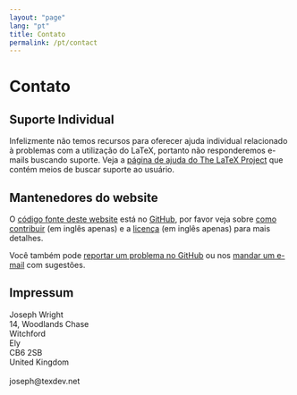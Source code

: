 ```yaml
---
layout: "page"
lang: "pt"
title: Contato
permalink: /pt/contact
---
```


# Contato

## Suporte Individual

Infelizmente não temos recursos para oferecer ajuda individual relacionado à
problemas com a utilização do LaTeX, portanto não responderemos e-mails buscando
suporte.  Veja a
[página de ajuda do The LaTeX Project](https://www.latex-project.org/help/) que
contém meios de buscar suporte ao usuário.

## Mantenedores do website

O [código fonte deste website](https://github.com/learnlatex/learnlatex.github.io/)
está no [GitHub](https://github.com/learnlatex/), por favor veja sobre
[como contribuir](../CONTRIBUTING) (em inglês apenas) e a [licença](../LICENSE)
(em inglês apenas) para mais detalhes.

Você também pode [reportar um problema no GitHub](https://github.com/learnlatex/learnlatex.github.io/issues)
ou nos [mandar um e-mail](mailto:texfaq@texfaq.org) com sugestões.

## Impressum

<p>Joseph Wright<br>
14, Woodlands Chase<br>
Witchford<br>
Ely<br>
CB6 2SB<br>
United Kingdom<br>
<br>joseph@texdev.net</p>

